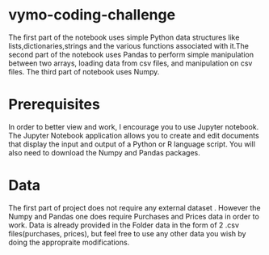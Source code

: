 # vymo-coding-challenge
 The first part of the notebook uses simple Python data structures like lists,dictionaries,strings and the various functions associated with it.The second part of the notebook uses Pandas to perform simple manipulation between two arrays, loading data from csv files, and manipulation on csv files. The third part of notebook uses Numpy.
 
# Prerequisites
In order to better view and work, I encourage you to use Jupyter notebook. The Jupyter Notebook application allows you to create and edit documents that display the input and output of a Python or R language script.
You will also need to download the Numpy and Pandas packages.

# Data
The first part of project does not require any external dataset . However the Numpy and Pandas one does require Purchases and Prices data in order to work. Data is already provided in the Folder data in the form of 2 .csv files(purchases, prices), but feel free to use any other data you wish by doing the appropraite modifications. 
